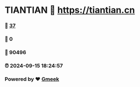 # TIANTIAN :link: https://tiantian.cn 
### :page_facing_up: [37](https://tiantian.cn/tag.html) 
### :speech_balloon: 0 
### :hibiscus: 90496 
### :alarm_clock: 2024-09-15 18:24:57 
### Powered by :heart: [Gmeek](https://github.com/Meekdai/Gmeek)
